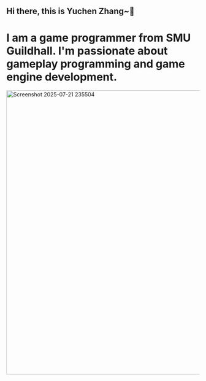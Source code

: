 ## Hi there, this is Yuchen Zhang~👋

# I am a game programmer from SMU Guildhall. I'm passionate about gameplay programming and game engine development.
<img width="1155" height="741" alt="Screenshot 2025-07-21 235504" src="https://github.com/user-attachments/assets/931478ba-456b-4db0-b9e4-4031d771281c" />


<!--
**ritazhangyc/ritazhangyc** is a ✨ _special_ ✨ repository because its `README.md` (this file) appears on your GitHub profile.

Here are some ideas to get you started:

- 🔭 I’m currently working on ...
- 🌱 I’m currently learning ...
- 👯 I’m looking to collaborate on ...
- 🤔 I’m looking for help with ...
- 💬 Ask me about ...
- 📫 How to reach me: ...
- 😄 Pronouns: ...
- ⚡ Fun fact: ...
-->
